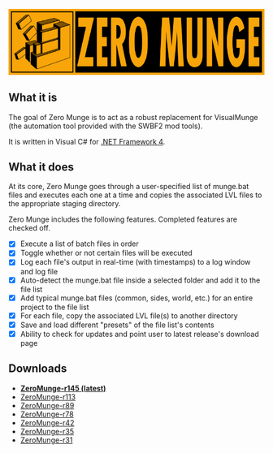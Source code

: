 ![Zero Munge](app_banner.jpg)

## What it is

The goal of Zero Munge is to act as a robust replacement for VisualMunge (the automation tool provided with the SWBF2 mod tools).  

It is written in Visual C# for [.NET Framework 4](https://www.microsoft.com/en-us/download/details.aspx?id=17718).

## What it does

At its core, Zero Munge goes through a user-specified list of munge.bat files and executes each one at a time and copies the associated LVL files to the appropriate staging directory.  

Zero Munge includes the following features. Completed features are checked off.

- [x] Execute a list of batch files in order
- [x] Toggle whether or not certain files will be executed
- [x] Log each file's output in real-time (with timestamps) to a log window and log file
- [x] Auto-detect the munge.bat file inside a selected folder and add it to the file list
- [x] Add typical munge.bat files (common, sides, world, etc.) for an entire project to the file list
- [x] For each file, copy the associated LVL file(s) to another directory
- [x] Save and load different "presets" of the file list's contents
- [x] Ability to check for updates and point user to latest release's download page

## Downloads

* [**ZeroMunge-r145 (latest)**](http://bit.ly/ZeroMunge-r145-DL)
* [ZeroMunge-r113](http://bit.ly/ZeroMunge-r113-DL)
* [ZeroMunge-r89](http://bit.ly/ZeroMunge-r89-DL)
* [ZeroMunge-r78](http://bit.ly/ZeroMunge-r78-DL)
* [ZeroMunge-r42](http://bit.ly/ZeroMunge-r42-DL)
* [ZeroMunge-r35](http://bit.ly/ZeroMunge-r35-DL-new)
* [ZeroMunge-r31](http://bit.ly/ZeroMunge-r31-DL)
